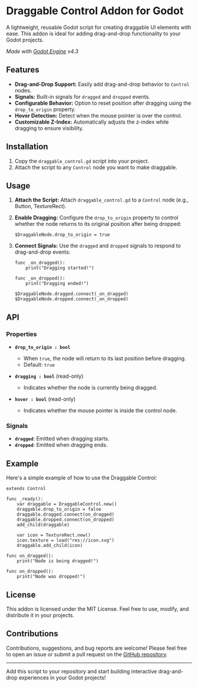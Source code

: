 # Draggable Control Addon for Godot

A lightweight, reusable Godot script for creating draggable UI elements with ease. This addon is ideal for adding drag-and-drop functionality to your Godot projects.

_Made with [Godot Engine](https://godotengine.org) v4.3_

## Features

- **Drag-and-Drop Support:** Easily add drag-and-drop behavior to `Control` nodes.
- **Signals:** Built-in signals for `dragged` and `dropped` events.
- **Configurable Behavior:** Option to reset position after dragging using the `drop_to_origin` property.
- **Hover Detection:** Detect when the mouse pointer is over the control.
- **Customizable Z-Index:** Automatically adjusts the z-index while dragging to ensure visibility.

## Installation

1. Copy the `draggable_control.gd` script into your project.
2. Attach the script to any `Control` node you want to make draggable.

## Usage

1. **Attach the Script:**
   Attach `draggable_control.gd` to a `Control` node (e.g., Button, TextureRect).

2. **Enable Dragging:**
   Configure the `drop_to_origin` property to control whether the node returns to its original position after being dropped:
   ```gdscript
   $DraggableNode.drop_to_origin = true
   ```

3. **Connect Signals:**
   Use the `dragged` and `dropped` signals to respond to drag-and-drop events:
   ```gdscript
   func _on_dragged():
       print("Dragging started!")

   func _on_dropped():
       print("Dragging ended!")

   $DraggableNode.dragged.connect(_on_dragged)
   $DraggableNode.dropped.connect(_on_dropped)
   ```

## API

### Properties

- **`drop_to_origin : bool`**
  - When `true`, the node will return to its last position before dragging.
  - Default: `true`

- **`dragging : bool`** (read-only)
  - Indicates whether the node is currently being dragged.

- **`hover : bool`** (read-only)
  - Indicates whether the mouse pointer is inside the control node.

### Signals

- **`dragged`**: Emitted when dragging starts.
- **`dropped`**: Emitted when dragging ends.

## Example

Here's a simple example of how to use the Draggable Control:

```gdscript
extends Control

func _ready():
	var draggable = DraggableControl.new()
	draggable.drop_to_origin = false
	draggable.dragged.connect(on_dragged)
	draggable.dropped.connect(on_dropped)
	add_child(draggable)
	
	var icon = TextureRect.new()
	icon.texture = load("res://icon.svg")
	draggable.add_child(icon)

func on_dragged():
	print("Node is being dragged!")

func on_dropped():
	print("Node was dropped!")
```

## License

This addon is licensed under the MIT License. Feel free to use, modify, and distribute it in your projects.

## Contributions

Contributions, suggestions, and bug reports are welcome! Please feel free to open an issue or submit a pull request on the [GitHub repository](#).

---

Add this script to your repository and start building interactive drag-and-drop experiences in your Godot projects!

